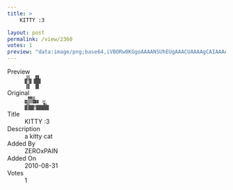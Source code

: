 ```yaml
---
title: >
    KITTY :3

layout: post
permalink: /view/2360
votes: 1
preview: "data:image/png;base64,iVBORw0KGgoAAAANSUhEUgAAACUAAAAgCAIAAAAaMSbnAAAABnRSTlMA/wD/AP5AXyvrAAAAzUlEQVRIie2W0Q3DIAxEz1E28kzFM+HOxEpNP1AiaqAQCT5acV+WE/LuZDmCjuOFU6pPlOTco9g3Itq89yLivQcQCxFJEVvh68zFeogKPJwM55yGMJ2nqqaYy5uqKm/45Bq84ZNr8CaJ8lbcnigRMU/TZQJAdM8xpV/vkdn92i+iystbf50v4pkZQAgBWcTx+TjZvJBtxfh8hjc2396c3/cX7o5/5fvxfKnfaPa6fVx1//2l2E8Re83sXeOdR1Y+rHwfx3OtfJ1mjVY+4A2uLNfxTOFHOAAAAABJRU5ErkJggg=="
---
```

<dl class="side-by-side">
<dt>Preview</dt>
<dd>
    <img class="preview" src="data:image/png;base64,iVBORw0KGgoAAAANSUhEUgAAACUAAAAgCAIAAAAaMSbnAAAABnRSTlMA/wD/AP5AXyvrAAAAzUlEQVRIie2W0Q3DIAxEz1E28kzFM+HOxEpNP1AiaqAQCT5acV+WE/LuZDmCjuOFU6pPlOTco9g3Itq89yLivQcQCxFJEVvh68zFeogKPJwM55yGMJ2nqqaYy5uqKm/45Bq84ZNr8CaJ8lbcnigRMU/TZQJAdM8xpV/vkdn92i+iystbf50v4pkZQAgBWcTx+TjZvJBtxfh8hjc2396c3/cX7o5/5fvxfKnfaPa6fVx1//2l2E8Re83sXeOdR1Y+rHwfx3OtfJ1mjVY+4A2uLNfxTOFHOAAAAABJRU5ErkJggg==">
</dd>
<dt>Original</dt>
<dd>
    <img class="preview" src="data:image/png;base64,iVBORw0KGgoAAAANSUhEUgAAAEAAAAAgCAYAAACinX6EAAAA00lEQVR42u2XAQ7AEAxF3f8G7uRO3SQj0qBbzGr6Jc1KmkW/p3BObuS9p/Qt/XKsZW6DBgEgAAQwLICU4NYCjCYPAX4iAHEbSJZa/2vVkCeL0eurrrIkyqgAMZZCyETxvgkC6GwpvvRNEMAWivtmBDBdBHNc3Pu1cStboPa1UQRnJS8SEa7jJvmrvU1en9+qN7u7D7FtBei9TqcLENEKL968VpsfSYWwFdOzuwXyA9M9BrUNBIAABQJqxUmRAh0CUvJcBDME1AQAASAABIAAELAYAQcmQdYPMv0wBwAAAABJRU5ErkJggg==">
</dd>
<dt>Title</dt>
<dd>KITTY :3</dd>
<dt>Description</dt>
<dd>a kitty cat</dd>
<dt>Added By</dt>
<dd>ZEROxPAIN</dd>
<dt>Added On</dt>
<dd>2010-08-31</dd>
<dt>Votes</dt>
<dd>1</dd>
</dl>
